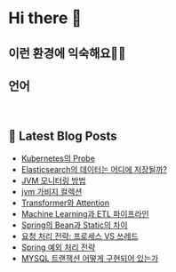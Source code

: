 # Hi there 👋

## 이런 환경에 익숙해요✍🏼

## 언어

<p>
  <img alt="" src= "https://img.shields.io/badge/JavaScript-F7DF1E?style=flat-square&logo=JavaScript&logoColor=white"/> 
  <img alt="" src= "https://img.shields.io/badge/TypeScript-black?logo=typescript&logoColor=blue"/>
</p>

## 📕 Latest Blog Posts

<ul><li><a href='https://mynspluto.tistory.com/18' target='_blank'>Kubernetes의 Probe</a></li><li><a href='https://mynspluto.tistory.com/17' target='_blank'>Elasticsearch의 데이터는 어디에 저장될까?</a></li><li><a href='https://mynspluto.tistory.com/16' target='_blank'>JVM 모니터링 방법</a></li><li><a href='https://mynspluto.tistory.com/15' target='_blank'>jvm 가비지 컬렉션</a></li><li><a href='https://mynspluto.tistory.com/14' target='_blank'>Transformer와 Attention</a></li><li><a href='https://mynspluto.tistory.com/13' target='_blank'>Machine Learning과 ETL 파이프라인</a></li><li><a href='https://mynspluto.tistory.com/12' target='_blank'>Spring의 Bean과 Static의 차이</a></li><li><a href='https://mynspluto.tistory.com/11' target='_blank'>요청 처리 전략: 프로세스 VS 쓰레드</a></li><li><a href='https://mynspluto.tistory.com/10' target='_blank'>Spring 예외 처리 전략</a></li><li><a href='https://mynspluto.tistory.com/9' target='_blank'>MYSQL 트랜잭션 어떻게 구현되어 있는가</a></li></ul>
